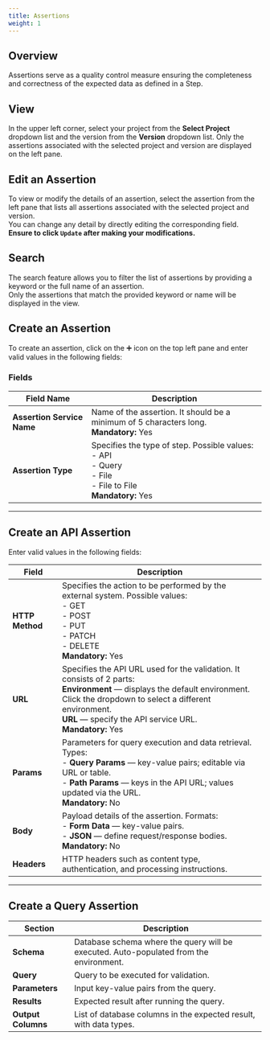 ```yaml
---
title: Assertions
weight: 1
---
```


## Overview
Assertions serve as a quality control measure ensuring the completeness and correctness of the expected data as defined in a Step.

## View
In the upper left corner, select your project from the **Select Project** dropdown list and the version from the **Version** dropdown list. Only the assertions associated with the selected project and version are displayed on the left pane.

## Edit an Assertion
To view or modify the details of an assertion, select the assertion from the left pane that lists all assertions associated with the selected project and version.  
You can change any detail by directly editing the corresponding field.  
**Ensure to click `Update` after making your modifications.**

## Search
The search feature allows you to filter the list of assertions by providing a keyword or the full name of an assertion.  
Only the assertions that match the provided keyword or name will be displayed in the view.

## Create an Assertion
To create an assertion, click on the ➕ icon on the top left pane and enter valid values in the following fields:

### Fields

| Field Name            | Description                                                                 |
|-----------------------|-----------------------------------------------------------------------------|
| **Assertion Service Name** | Name of the assertion. It should be a minimum of 5 characters long. <br>**Mandatory:** Yes |
| **Assertion Type**         | Specifies the type of step. Possible values: <br>- API <br>- Query <br>- File <br>- File to File <br>**Mandatory:** Yes |

---

## Create an API Assertion

Enter valid values in the following fields:

| Field         | Description |
|---------------|-------------|
| **HTTP Method** | Specifies the action to be performed by the external system. Possible values: <br>- GET <br>- POST <br>- PUT <br>- PATCH <br>- DELETE <br>**Mandatory:** Yes |
| **URL**        | Specifies the API URL used for the validation. It consists of 2 parts: <br>**Environment** — displays the default environment. Click the dropdown to select a different environment. <br>**URL** — specify the API service URL. <br>**Mandatory:** Yes |
| **Params**     | Parameters for query execution and data retrieval. <br>Types: <br>- **Query Params** — key-value pairs; editable via URL or table. <br>- **Path Params** — keys in the API URL; values updated via the URL. <br>**Mandatory:** No |
| **Body**       | Payload details of the assertion. Formats: <br>- **Form Data** — key-value pairs. <br>- **JSON** — define request/response bodies. <br>**Mandatory:** No |
| **Headers**    | HTTP headers such as content type, authentication, and processing instructions. |

---

## Create a Query Assertion

| Section          | Description |
|------------------|-------------|
| **Schema**       | Database schema where the query will be executed. Auto-populated from the environment. |
| **Query**        | Query to be executed for validation. |
| **Parameters**   | Input key-value pairs from the query. |
| **Results**      | Expected result after running the query. |
| **Output Columns** | List of database columns in the expected result, with data types. |
